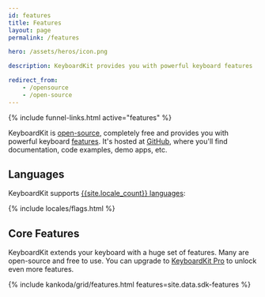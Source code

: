 ```yaml
---
id: features
title: Features
layout: page
permalink: /features

hero: /assets/heros/icon.png

description: KeyboardKit provides you with powerful keyboard features

redirect_from: 
    - /opensource
    - /open-source
---
```


{% include funnel-links.html active="features" %}

KeyboardKit is [open-source]({{site.urls.github}}), completely free and provides you with powerful keyboard [features](#features). It's hosted at [GitHub]({{site.urls.github}}), where you'll find documentation, code examples, demo apps, etc.


## Languages

KeyboardKit supports [{{site.locale_count}} languages](/locales):

{% include locales/flags.html %}


## Core Features

KeyboardKit extends your keyboard with a huge set of features. Many are open-source and free to use. You can upgrade to [KeyboardKit Pro](/pro) to unlock even more features.

{% include kankoda/grid/features.html features=site.data.sdk-features %}